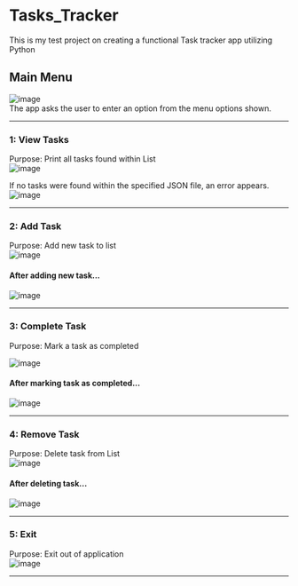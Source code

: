 # Tasks_Tracker
This is my test project on creating a functional Task tracker app utilizing Python

## Main Menu
![image](https://github.com/user-attachments/assets/41721c2a-8161-4752-80ae-6842a95039f6)  
The app asks the user to enter an option from the menu options shown.  

-----  
  ### 1: View Tasks
  Purpose: Print all tasks found within List  
  ![image](https://github.com/user-attachments/assets/a782e53c-66f3-4ae1-ab09-87edee4ec1c2)  

  If no tasks were found within the specified JSON file, an error appears.  
![image](https://github.com/user-attachments/assets/f1c1a7d8-5233-4672-8172-864e803cddfa)  

-----  
### 2: Add Task  
Purpose: Add new task to list  
![image](https://github.com/user-attachments/assets/30f99e24-dd7e-49e8-89ca-ce9c441484c3)  

#### After adding new task...  
![image](https://github.com/user-attachments/assets/dcbf2670-07c7-4daf-bbbc-1fdc4829077f)  

----- 
### 3: Complete Task  
Purpose: Mark a task as completed  

![image](https://github.com/user-attachments/assets/9164e9a5-ad7a-4501-935a-64314c656380)  

#### After marking task as completed...  
![image](https://github.com/user-attachments/assets/19d1c38d-3396-429f-a0ae-01115ebea6b0)  

-----  
### 4: Remove Task
Purpose: Delete task from List  
![image](https://github.com/user-attachments/assets/7480c9b2-0a47-4209-bb32-1cd41b1ba8dd)  
#### After deleting task...  
![image](https://github.com/user-attachments/assets/99865fdb-a4e1-4580-aba0-3e0bb1605ce8)  

-----  
### 5: Exit
Purpose: Exit out of application  
![image](https://github.com/user-attachments/assets/537fed31-54b8-4beb-98a5-254b5db2a171)  

-----  
